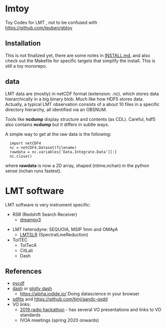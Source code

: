 # lmtoy

Toy Codes for LMT , not to be confused with https://github.com/teuben/gbtoy

## Installation

This is not finalized yet, there are some notes in [INSTALL.md](INSTALL.md), and also check out the
Makefile for specific targets that simplify the install. This is still a toy monorepo.

## data

LMT data are (mostly) in netCDF format (extension: .nc),
which stores data hierarchically in a big binary blob. Much like how HDF5 stores data. Actually, a typical LMT observation consists
of a about 10 files in a specific directory hierarchy, all identified via an OBSNUM.

Tools like **ncdump** display structure and contents (as CDL). Careful, hdf5 also contains **ncdump** but it differs in subtle ways.

A simple way to get at the raw data is the following:

      import netCDF4
      nc = netCDF4.Dataset(filename)
      rawdata = nc.variables['Data.Integrate.Data'][:]
      nc.close()

where **rawdata** is now a 2D array, shaped (ntime,nchan) in the python sense (nchan runs fastest).


# LMT software

LMT software is very instrument specific:


* RSR (Redshift Search Receiver)
  * [dreampy3](https://github.com/lmt-heterodyne/dreampy3)
- LMT heterodyne: SEQUOIA, MSIP 1mm and OMAyA
  * [LMTSLR](https://github.com/lmt-heterodyne/SpectralLineReduction)   (SpectralLineReduction)  
- TolTEC
  * TolTecA
  * CitLali
  * Dash


## References

* [pycdf](http://pysclint.sourceforge.net/pycdf)
* [dash](https://dash.plotly.com/) or [plotly dash](https://plotly.com/dash/)
  *  https://alpha.iodide.io/      Doing datascience in your browser
* [sdfits](https://fits.gsfc.nasa.gov/registry/sdfits.html) and https://github.com/timj/aandc-gsdd
* VO links:
  * [2019 radio hackathon](https://www.asterics2020.eu/dokuwiki/doku.php?id=open:wp4:wp4techforum5:radiointhevo) - has several VO presentations and links to VO standards
  * IVOA meetings (spring 2020 onwards)
